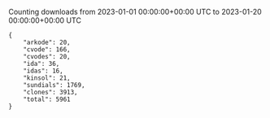
Counting downloads from 2023-01-01 00:00:00+00:00 UTC to 2023-01-20 00:00:00+00:00 UTC

```
{
    "arkode": 20,
    "cvode": 166,
    "cvodes": 20,
    "ida": 36,
    "idas": 16,
    "kinsol": 21,
    "sundials": 1769,
    "clones": 3913,
    "total": 5961
}
```
